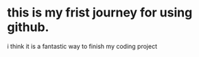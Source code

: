 # this is my frist journey for using github.
i think it is a fantastic way to finish my coding project 
